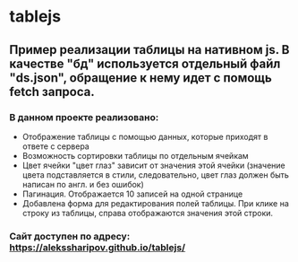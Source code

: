 # tablejs
## Пример реализации таблицы на нативном js. В качестве "бд" используется отдельный файл "ds.json", обращение к нему идет с помощь fetch запроса.
### В данном проекте реализовано:
* Отображение таблицы с помощью данных, которые приходят в ответе с сервера
* Возможность сортировки таблицы по отдельным ячейкам
* Цвет ячейки "цвет глаз" зависит от значения этой ячейки (значение цвета подставляется в стили, следовательно, цвет глаз должен быть написан по англ. и без ошибок)
* Пагинация. Отображается 10 записей на одной странице
* Добавлена форма для редактирования полей таблицы. При клике на строку из таблицы, справа отображаются значения этой строки.

### Сайт доступен по адресу: https://alekssharipov.github.io/tablejs/
